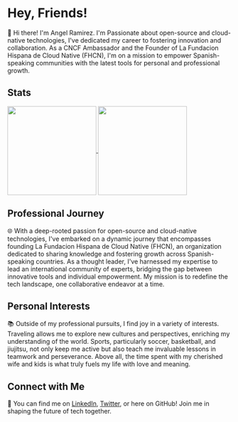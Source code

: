 # Hey, Friends!

👋 Hi there! I'm Angel Ramirez. I'm Passionate about open-source and cloud-native technologies, I've dedicated my career to fostering innovation and collaboration. As a CNCF Ambassador and the Founder of La Fundacion Hispana de Cloud Native (FHCN), I'm on a mission to empower Spanish-speaking communities with the latest tools for personal and professional growth.

## Stats
<a href="https://github.com/anuraghazra/github-readme-stats">
  <img height=200 align="center" src="https://github-readme-stats.vercel.app/api?username=ar4mirez&show_icons=true&theme=transparent" />
</a>
<a href="https://github.com/anuraghazra/convoychat">
  <img height=200 align="center" src="https://github-readme-stats.vercel.app/api/top-langs?username=ar4mirez&layout=compact&langs_count=8&card_width=320&theme=transparent" />
</a>

## Professional Journey
🌐 With a deep-rooted passion for open-source and cloud-native technologies, I've embarked on a dynamic journey that encompasses founding La Fundacion Hispana de Cloud Native (FHCN), an organization dedicated to sharing knowledge and fostering growth across Spanish-speaking countries. As a thought leader, I've harnessed my expertise to lead an international community of experts, bridging the gap between innovative tools and individual empowerment. My mission is to redefine the tech landscape, one collaborative endeavor at a time.

## Personal Interests
📚 Outside of my professional pursuits, I find joy in a variety of interests. Traveling allows me to explore new cultures and perspectives, enriching my understanding of the world. Sports, particularly soccer, basketball, and jiujitsu, not only keep me active but also teach me invaluable lessons in teamwork and perseverance. Above all, the time spent with my cherished wife and kids is what truly fuels my life with love and meaning.

## Connect with Me
🔗 You can find me on [LinkedIn](https://www.linkedin.com/in/ar4mirez/), [Twitter](https://twitter.com/ar4mirez), or here on GitHub! Join me in shaping the future of tech together.
